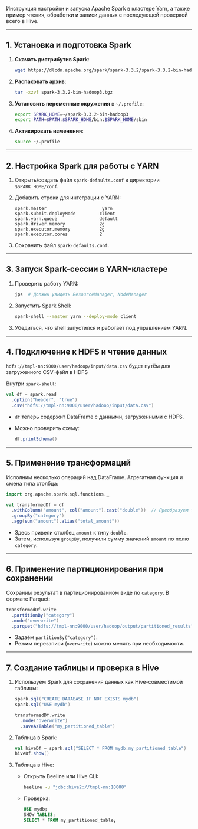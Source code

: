 Инструкция настройки и запуска Apache Spark в кластере Yarn, а также пример чтения, обработки и записи данных с последующей проверкой всего в Hive.

---

## **1. Установка и подготовка Spark**

1. **Скачать дистрибутив Spark**:
    
    ```bash
    wget https://dlcdn.apache.org/spark/spark-3.3.2/spark-3.3.2-bin-hadoop3.tgz
    ```
    
2. **Распаковать архив**:
    
    ```bash
    tar -xzvf spark-3.3.2-bin-hadoop3.tgz
    ```
    
3. **Установить переменные окружения** в `~/.profile`:
    
    ```bash
    export SPARK_HOME=~/spark-3.3.2-bin-hadoop3
    export PATH=$PATH:$SPARK_HOME/bin:$SPARK_HOME/sbin
    ```
    
4. **Активировать изменения**:
    
    ```bash
    source ~/.profile
    ```

---

## **2. Настройка Spark для работы с YARN**

1. Открыть/создать файл `spark-defaults.conf` в директории `$SPARK_HOME/conf`.
2. Добавить строки для интеграции с YARN:
    
    ```properties
    spark.master                     yarn
    spark.submit.deployMode         client
    spark.yarn.queue                default
    spark.driver.memory             2g
    spark.executor.memory           2g
    spark.executor.cores            2
    ```
    
3. Сохранить файл `spark-defaults.conf`.

---

## **3. Запуск Spark-сессии в YARN-кластере**

1. Проверить работу YARN:
    
    ```bash
    jps  # Должны увидеть ResourceManager, NodeManager
    ```
    
2. Запустить Spark Shell:
    
    ```bash
    spark-shell --master yarn --deploy-mode client
    ```
    
3. Убедиться, что shell запустился и работает под управлением YARN.

---

## **4. Подключение к HDFS и чтение данных**

`hdfs://tmpl-nn:9000/user/hadoop/input/data.csv` будет путём  для загруженного CSV-файл в HDFS

Внутри `spark-shell`:

```scala
val df = spark.read
  .option("header", "true")
  .csv("hdfs://tmpl-nn:9000/user/hadoop/input/data.csv")
```

- `df` теперь содержит DataFrame с данными, загруженными с HDFS.
- Можно проверить схему:
    
    ```scala
    df.printSchema()
    ```
    

---

## **5. Применение трансформаций**

Исполним несколько операций над DataFrame. Агрегатная функция и смена типа столбца:

```scala
import org.apache.spark.sql.functions._

val transformedDf = df
  .withColumn("amount", col("amount").cast("double"))  // Преобразуем тип
  .groupBy("category")
  .agg(sum("amount").alias("total_amount"))
```

- Здесь привели столбец `amount` к типу `double`.
- Затем, используя `groupBy`, получили сумму значений `amount` по полю `category`.

---

## **6. Применение партиционирования при сохранении**

Сохраним результат в партиционированном виде по `category`. В формате Parquet:

```scala
transformedDf.write
  .partitionBy("category")
  .mode("overwrite")
  .parquet("hdfs://tmpl-nn:9000/user/hadoop/output/partitioned_results")
```

- Задаём `partitionBy("category")`.
- Режим перезаписи (`overwrite`) можно менять при необходимости.

---

## **7. Создание таблицы и проверка в Hive**

1. Используем Spark для сохранения данных как Hive-совместимой таблицы:
    
    ```scala
    spark.sql("CREATE DATABASE IF NOT EXISTS mydb")
    spark.sql("USE mydb")
    
    transformedDf.write
      .mode("overwrite")
      .saveAsTable("my_partitioned_table")
    ```
    
2. Таблица в Spark:
    
    ```scala
    val hiveDf = spark.sql("SELECT * FROM mydb.my_partitioned_table")
    hiveDf.show()
    ```
    
3. Таблица в Hive:
    - Открыть Beeline или Hive CLI:
        
        ```bash
        beeline -u "jdbc:hive2://tmpl-nn:10000"
        ```
        
    - Проверка:
        
        ```sql
        USE mydb;
        SHOW TABLES;
        SELECT * FROM my_partitioned_table;
        ```
        